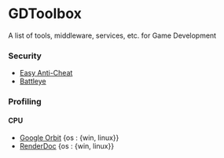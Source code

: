 # GDToolbox
A list of tools, middleware, services, etc. for Game Development

### Security

- [Easy Anti-Cheat](https://www.easy.ac/en-us/)
- [Battleye](https://www.battleye.com/)

### Profiling

#### CPU
- [Google Orbit](https://github.com/google/orbit) {os : {win, linux}}
- [RenderDoc](https://renderdoc.org/) {os : {win, linux}}
